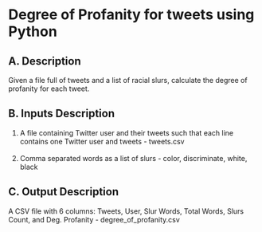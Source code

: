 <h1>Degree of Profanity for tweets using Python</h1>

<h2>A. Description</h2>
<p>
Given a file full of tweets and a list of racial slurs, calculate the degree of profanity for each tweet.
</p>

<h2>B. Inputs Description</h2>
<p>
  <ol>
    <li>A file containing Twitter user and their tweets such that each line contains one Twitter user and tweets - tweets.csv </li><br />
    <li>Comma separated words as a list of slurs  - color, discriminate, white, black</li>
   </ol>
</p>

<h2>C. Output Description</h2> 
<p>
A CSV file with 6 columns: Tweets, User, Slur Words, Total Words, Slurs Count, and Deg. Profanity - degree_of_profanity.csv
</p>
